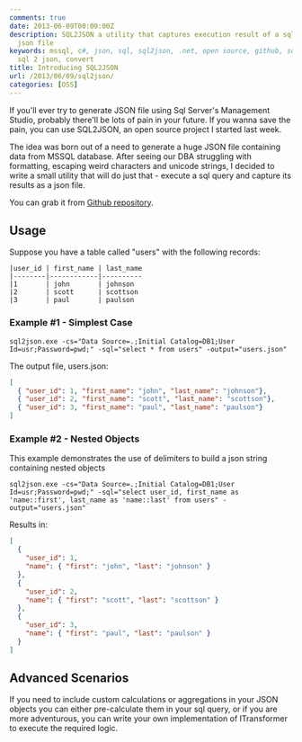 ```yaml
---
comments: true
date: 2013-06-09T00:00:00Z
description: SQL2JSON a utility that captures execution result of a sql query to a
  json file
keywords: mssql, c#, json, sql, sql2json, .net, open source, github, sql to json,
  sql 2 json, convert
title: Introducing SQL2JSON
url: /2013/06/09/sql2json/
categories: [OSS]
---
```


If you'll ever try to generate JSON file using Sql Server's Management Studio, probably there'll be lots of pain in your future. If you wanna save the pain, you can use SQL2JSON, an open source project I started last week.

The idea was born out of a need to generate a huge JSON file containing data from MSSQL database. After seeing our DBA struggling with formatting, escaping weird characters and unicode strings, I decided to write a small utility that will do just that - execute a sql query and capture its results as a json file.

<!--more-->

You can grab it from [Github repository](https://github.com/vladikk/sql2json).

Usage
-----

Suppose you have a table called "users" with the following records:

``` text
|user_id | first_name | last_name
|--------|------------|----------
|1       | john       | johnson
|2       | scott      | scottson
|3       | paul       | paulson
```

### Example #1 - Simplest Case

``` text
sql2json.exe -cs="Data Source=.;Initial Catalog=DB1;User Id=usr;Password=pwd;" -sql="select * from users" -output="users.json"
```


The output file, users.json:

``` json
[
  { "user_id": 1, "first_name": "john", "last_name": "johnson"},
  { "user_id": 2, "first_name": "scott", "last_name": "scottson"},
  { "user_id": 3, "first_name": "paul", "last_name": "paulson"}
]
```

### Example #2 - Nested Objects
This example demonstrates the use of delimiters to build a json string containing nested objects

``` text
sql2json.exe -cs="Data Source=.;Initial Catalog=DB1;User Id=usr;Password=pwd;" -sql="select user_id, first_name as 'name::first', last_name as 'name::last' from users" -output="users.json"
```

Results in:

``` json
[
  {
    "user_id": 1,
    "name": { "first": "john", "last": "johnson" }
  },
  {
    "user_id": 2,
    "name": { "first": "scott", "last": "scottson" }
  },
  {
    "user_id": 3,
    "name": { "first": "paul", "last": "paulson" }
  }
]
```

Advanced Scenarios
------------------

If you need to include custom calculations or aggregations in your JSON objects you can either pre-calculate them in your sql query, or if you are more adventurous, you can write your own implementation of ITransformer to execute the required logic.